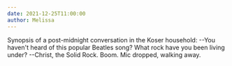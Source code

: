 ```yaml
---
date: 2021-12-25T11:00:00
author: Melissa
---
```

Synopsis of a post-midnight conversation in the Koser household:  --You haven't heard of this popular Beatles song? What rock have you been living under? --Christ, the Solid Rock.  Boom. Mic dropped, walking away.